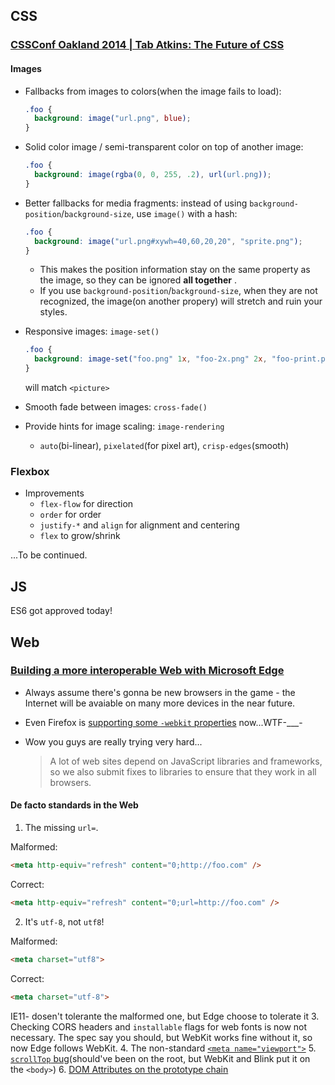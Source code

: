 ## CSS

### [CSSConf Oakland 2014 | Tab Atkins: The Future of CSS](https://www.youtube.com/watch?feature=youtu.be&v=ad1Wq0qZrMQ)

#### Images

* Fallbacks from images to colors(when the image fails to load):

  ```css
  .foo {
    background: image("url.png", blue);
  }
  ```
* Solid color image / semi-transparent color on top of another image:

  ```css
  .foo {
    background: image(rgba(0, 0, 255, .2), url(url.png));
  }
  ```
* Better fallbacks for media fragments: instead of using `background-position`/`background-size`, use `image()` with a hash: 

  ```css
  .foo {
    background: image("url.png#xywh=40,60,20,20", "sprite.png");
  }
  ```
  * This makes the position information stay on the same property as the image, so they can be ignored **all together** .
  * If you use `background-position`/`background-size`, when they are not recognized, the image(on another propery) will stretch and ruin your styles.
* Responsive images: `image-set()`
  
  ```css
  .foo {
    background: image-set("foo.png" 1x, "foo-2x.png" 2x, "foo-print.png" 500dpi);
  }
  ```
  will match `<picture>`
* Smooth fade between images: `cross-fade()`
* Provide hints for image scaling: `image-rendering`
  * `auto`(bi-linear), `pixelated`(for pixel art), `crisp-edges`(smooth)

### Flexbox

* Improvements
  * `flex-flow` for direction
  * `order` for order
  * `justify-*` and `align` for alignment and centering
  * `flex` to grow/shrink

...To be continued.

## JS

ES6 got approved today!

## Web

### [Building a more interoperable Web with Microsoft Edge](http://blogs.windows.com/msedgedev/2015/06/17/building-a-more-interoperable-web-with-microsoft-edge/)

* Always assume there's gonna be new browsers in the game - the Internet will be avaiable on many more devices in the near future.
* Even Firefox is [supporting some `-webkit` properties](www.ghacks.net/2015/05/09/mozilla-adds-webkit-prefix-emulation-to-select-sites-in-firefox/) now...WTF-___-
* Wow you guys are really trying very hard...

  > A lot of web sites depend on JavaScript libraries and frameworks, so we also submit fixes to libraries to ensure that they work in all browsers.

#### De facto standards in the Web

1. The missing `url=`.

  Malformed:

  ```html
  <meta http-equiv="refresh" content="0;http://foo.com" />
  ```

  Correct:

  ```html
  <meta http-equiv="refresh" content="0;url=http://foo.com" />
  ```
2. It's `utf-8`, not `utf8`!

  Malformed:

  ```html
  <meta charset="utf8"> 
  ```

  Correct:

  ```html
  <meta charset="utf-8"> 
  ```

  IE11- dosen't tolerante the malformed one, but Edge choose to tolerate it
3. Checking CORS headers and `installable` flags for web fonts is now not necessary. The spec say you should, but WebKit works fine without it, so now Edge follows WebKit.
4. The non-standard [`<meta name="viewport">`](https://developer.mozilla.org/en-US/docs/Mozilla/Mobile/Viewport_meta_tag)
5. [`scrollTop` bug](https://developers.google.com/web/updates/2015/04/DOM-attributes-now-on-the-prototype)(should've been on the root, but WebKit and Blink put it on the `<body>`)
6. [DOM Attributes on the prototype chain](https://developers.google.com/web/updates/2015/04/DOM-attributes-now-on-the-prototype)